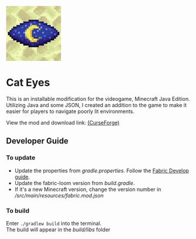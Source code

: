 <img src="logo.png" width="150px">

# Cat Eyes
This is an installable modification for the videogame, Minecraft Java Edition.  
Utilizing Java and some JSON, I created an addition to the game to make it easier for players to navigate poorly lit environments.

View the mod and download link: [(CurseForge)](https://www.curseforge.com/minecraft/mc-mods/cat-eyes-night-vision-toggle-mod)


## Developer Guide

### To update
- Update the properties from *gradle.properties*. Follow the [Fabric Develop guide](https://fabricmc.net/develop/).  
- Update the fabric-loom version from *build.gradle*.  
- If it's a new Minecraft version, change the version number in */src/main/resources/fabric.mod.json*

### To build
Enter ```./gradlew build``` into the terminal.<br>
The build will appear in the *build/libs* folder
